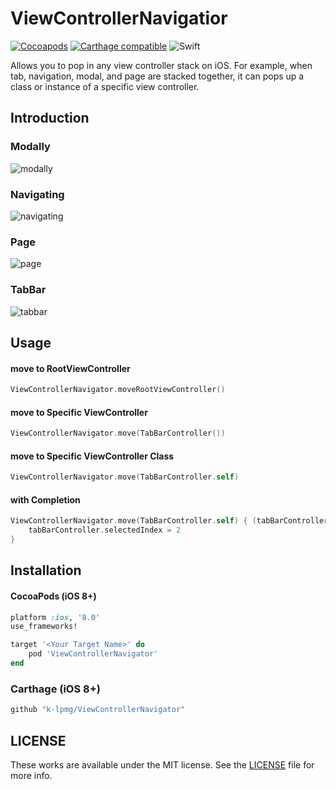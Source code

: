 # ViewControllerNavigatior
[![Cocoapods](https://img.shields.io/cocoapods/v/ViewControllerNavigator.svg?style=flat)](https://cocoapods.org/pods/ViewControllerNavigator)
[![Carthage compatible](https://img.shields.io/badge/Carthage-compatible-4BC51D.svg?style=flat)](https://github.com/Carthage/Carthage)
![Swift](https://img.shields.io/badge/Swift-5.0-orange.svg)

Allows you to pop in any view controller stack on iOS. For example, when tab, navigation, modal, and page are stacked together, it can pops up a class or instance of a specific view controller.

## Introduction
### Modally
![modally](https://user-images.githubusercontent.com/15151687/48996478-9e1b3280-f18f-11e8-89be-c663f91ff74c.gif)

### Navigating
![navigating](https://user-images.githubusercontent.com/15151687/48996480-9f4c5f80-f18f-11e8-85b5-20f84d3414f6.gif)

### Page
![page](https://user-images.githubusercontent.com/15151687/48996481-a1162300-f18f-11e8-96aa-f0e66a0b4078.gif)

### TabBar
![tabbar](https://user-images.githubusercontent.com/15151687/48996534-d15dc180-f18f-11e8-830b-982abaf370f6.gif)

## Usage

#### move to RootViewController
```swift
ViewControllerNavigator.moveRootViewController()
```

#### move to Specific ViewController
```swift
ViewControllerNavigator.move(TabBarController())
```

#### move to Specific ViewController Class
```swift
ViewControllerNavigator.move(TabBarController.self)
```

#### with Completion
```swift
ViewControllerNavigator.move(TabBarController.self) { (tabBarController) in
    tabBarController.selectedIndex = 2
}
```

## Installation

#### CocoaPods (iOS 8+)

```ruby
platform :ios, '8.0'
use_frameworks!

target '<Your Target Name>' do
    pod 'ViewControllerNavigator'
end
```

### Carthage (iOS 8+)

```ruby
github "k-lpmg/ViewControllerNavigator"
```


## LICENSE

These works are available under the MIT license. See the [LICENSE][license] file
for more info.

[license]: LICENSE
